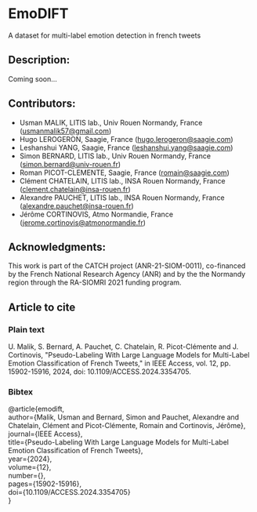 # EmoDIFT
A dataset for multi-label emotion detection in french tweets

## Description:
Coming soon...

## Contributors:
- Usman MALIK, LITIS lab., Univ Rouen Normandy, France (usmanmalik57@gmail.com)
- Hugo LEROGERON, Saagie, France (hugo.lerogeron@saagie.com)
- Leshanshui YANG, Saagie, France (leshanshui.yang@saagie.com)
- Simon BERNARD, LITIS lab., Univ Rouen Normandy, France (simon.bernard@univ-rouen.fr)
- Roman PICOT-CLEMENTE, Saagie, France (romain@saagie.com)
- Clément CHATELAIN, LITIS lab., INSA Rouen Normandy, France (clement.chatelain@insa-rouen.fr)
- Alexandre PAUCHET, LITIS lab., INSA Rouen Normandy, France (alexandre.pauchet@insa-rouen.fr)
- Jérôme CORTINOVIS, Atmo Normandie, France (jerome.cortinovis@atmonormandie.fr)

## Acknowledgments:
This work is part of the CATCH project (ANR-21-SIOM-0011), co-financed by the French National Research Agency (ANR) and by the the Normandy region through the RA-SIOMRI 2021 funding program.

## Article to cite
### Plain text
U. Malik, S. Bernard, A. Pauchet, C. Chatelain, R. Picot-Clémente and J. Cortinovis, "Pseudo-Labeling With Large Language Models for Multi-Label Emotion Classification of French Tweets," in IEEE Access, vol. 12, pp. 15902-15916, 2024, doi: 10.1109/ACCESS.2024.3354705. 

### Bibtex
@article{emodift,  
  author={Malik, Usman and Bernard, Simon and Pauchet, Alexandre and Chatelain, Clément and Picot-Clémente, Romain and Cortinovis, Jérôme},  
  journal={IEEE Access},  
  title={Pseudo-Labeling With Large Language Models for Multi-Label Emotion Classification of French Tweets},  
  year={2024},  
  volume={12},  
  number={},  
  pages={15902-15916},  
  doi={10.1109/ACCESS.2024.3354705}  
}
